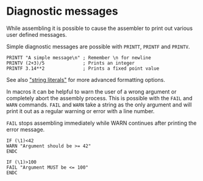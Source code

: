 # Diagnostic messages
While assembling it is possible to cause the assembler to print out various user defined messages.

Simple diagnostic messages are possible with ```PRINTT```, ```PRINTF``` and ```PRINTV```.

```
PRINTT "A simple message\n" ; Remember \n for newline
PRINTV (2+3)/5              ; Prints an integer
PRINTF 3.14**2              ; Prints a fixed point value
```

See also ["string literals"](Expressions.md#string_literals) for more advanced formatting options.

In macros it can be helpful to warn the user of a wrong argument or completely abort the assembly process. This is possible with the ```FAIL``` and ```WARN``` commands. ```FAIL``` and ```WARN``` take a string as the only argument and will print it out as a regular warning or error with a line number.

```FAIL``` stops assembling immediately while WARN continues after printing the error message.

```
IF (\1)<42
WARN "Argument should be >= 42"
ENDC

IF (\1)>100
FAIL "Argument MUST be <= 100"
ENDC
```

